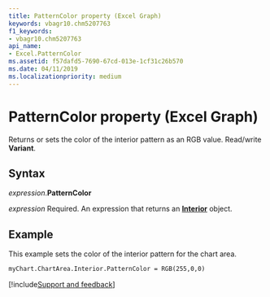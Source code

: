 ```yaml
---
title: PatternColor property (Excel Graph)
keywords: vbagr10.chm5207763
f1_keywords:
- vbagr10.chm5207763
api_name:
- Excel.PatternColor
ms.assetid: f57dafd5-7690-67cd-013e-1cf31c26b570
ms.date: 04/11/2019
ms.localizationpriority: medium
---
```



# PatternColor property (Excel Graph)

Returns or sets the color of the interior pattern as an RGB value. Read/write **Variant**.

## Syntax

_expression_.**PatternColor**

_expression_ Required. An expression that returns an **[Interior](excel.interior-graph-object.md)** object.


## Example

This example sets the color of the interior pattern for the chart area.

```vb
myChart.ChartArea.Interior.PatternColor = RGB(255,0,0)
```

[!include[Support and feedback](~/includes/feedback-boilerplate.md)]